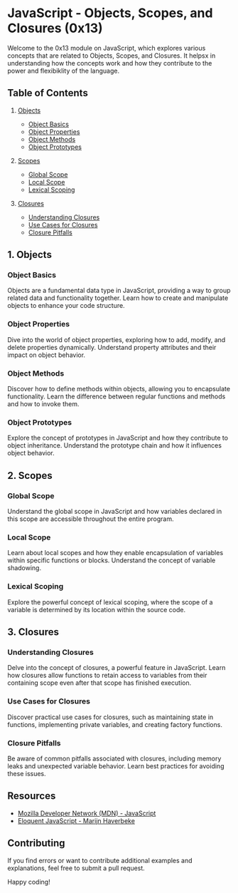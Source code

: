 # JavaScript - Objects, Scopes, and Closures (0x13)

Welcome to the 0x13 module on JavaScript, which explores various concepts that are related to Objects, Scopes, and Closures. It helpsx in understanding how the concepts work and how they contribute to the power and flexibiklity of the language.

## Table of Contents

1. [Objects](#objects)
   - [Object Basics](#object-basics)
   - [Object Properties](#object-properties)
   - [Object Methods](#object-methods)
   - [Object Prototypes](#object-prototypes)

2. [Scopes](#scopes)
   - [Global Scope](#global-scope)
   - [Local Scope](#local-scope)
   - [Lexical Scoping](#lexical-scoping)

3. [Closures](#closures)
   - [Understanding Closures](#understanding-closures)
   - [Use Cases for Closures](#use-cases-for-closures)
   - [Closure Pitfalls](#closure-pitfalls)

## 1. Objects

### Object Basics

Objects are a fundamental data type in JavaScript, providing a way to group related data and functionality together. Learn how to create and manipulate objects to enhance your code structure.

### Object Properties

Dive into the world of object properties, exploring how to add, modify, and delete properties dynamically. Understand property attributes and their impact on object behavior.

### Object Methods

Discover how to define methods within objects, allowing you to encapsulate functionality. Learn the difference between regular functions and methods and how to invoke them.

### Object Prototypes

Explore the concept of prototypes in JavaScript and how they contribute to object inheritance. Understand the prototype chain and how it influences object behavior.

## 2. Scopes

### Global Scope

Understand the global scope in JavaScript and how variables declared in this scope are accessible throughout the entire program.

### Local Scope

Learn about local scopes and how they enable encapsulation of variables within specific functions or blocks. Understand the concept of variable shadowing.

### Lexical Scoping

Explore the powerful concept of lexical scoping, where the scope of a variable is determined by its location within the source code.

## 3. Closures

### Understanding Closures

Delve into the concept of closures, a powerful feature in JavaScript. Learn how closures allow functions to retain access to variables from their containing scope even after that scope has finished execution.

### Use Cases for Closures

Discover practical use cases for closures, such as maintaining state in functions, implementing private variables, and creating factory functions.

### Closure Pitfalls

Be aware of common pitfalls associated with closures, including memory leaks and unexpected variable behavior. Learn best practices for avoiding these issues.

## Resources

- [Mozilla Developer Network (MDN) - JavaScript](https://developer.mozilla.org/en-US/docs/Web/JavaScript)
- [Eloquent JavaScript - Marijn Haverbeke](https://eloquentjavascript.net/)

## Contributing

If you find errors or want to contribute additional examples and explanations, feel free to submit a pull request.

Happy coding!

